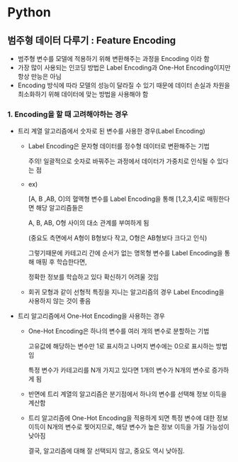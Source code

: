 #  Python



## 범주형 데이터 다루기 : Feature Encoding



* 범주형 변수를 모델에 적용하기 위해 변환해주는 과정을 Encoding 이라 함
* 가장 많이 사용되는 인코딩 방법은 Label Encoding과 One-Hot Encoding이지만 항상 만능은 아님
* Encoding 방식에 따라 모델의 성능이 달라질 수 있기 때문에 데이터 손실과 차원을 최소화하기 위해 데이터에 맞는 방법을 사용해야 함



### 1. Encoding을 할 때 고려해야하는 경우

* 트리 계열 알고리즘에서 숫자로 된 변수를 사용한 경우(Label Encoding)

  * Label Encoding은 문자형 데이터를 정수형 데이터로 변환해주는 기법

    주의! 일괄적으로 숫자로 바꿔주는 과정에서 데이터가 가중치로 인식될 수 있다는 점

  * ex)

    [A, B ,AB, O]의 혈액형 변수를 Label Encoding을 통해 [1,2,3,4]로 매핑한다면 해당 알고리즘들은

    A, B, AB, O형 사이의 대소 관계를 부여하게 됨

    (중요도 측면에서 A형이 B형보다 작고, O형은 AB형보다 크다고 인식)

    그렇기때문에 카테고리 간에 순서가 없는 명목형 변수를 Label Encoding을 통해 매핑 후 학습한다면, 

    정확한 정보를 학습하고 있다 확신하기 어려울 것임

  * 회귀 모형과 같이 선형적 특징을 지니는 알고리즘의 경우 Label Encoding을 사용하지 않는 것이 좋음



* 트리 알고리즘에서 One-Hot Encoding을 사용하는 경우

  * One-Hot Encoding은 하나의 변수를 여러 개의 변수로 분할하는 기법

    고유값에 해당하는 변수만 1로 표시하고 나머지 변수에는 0으로 표시하는 방법임

    특정 변수가 카테고리를 N개 가지고 있다면 1개의 변수가 N개의 변수로 증가하게 됨

  * 반면에 트리 계열의 알고리즘은 분기점에서 하나의 변수를 선택해 정보 이득을 계산함

  * 트리 알고리즘에 One-Hot Encoding을 적용하게 되면 특정 변수에 대한 정보 이득이 N개의 변수로 찢어지므로, 해당 변수가 높은 정보 이득을 가질 가능성이 낮아짐

    결국, 알고리즘에 대해 잘 선택되지 않고, 중요도 역시 낮아짐.



